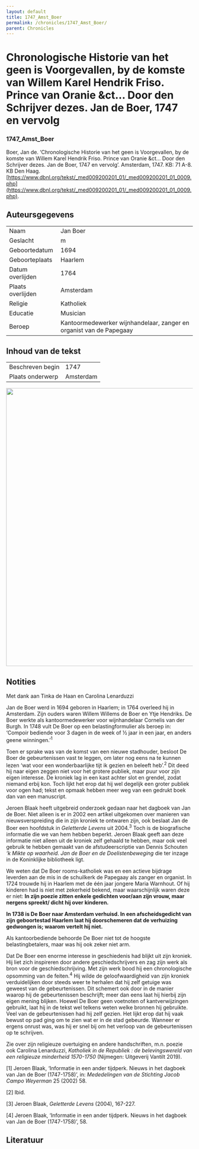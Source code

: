 ```yaml
---
layout: default
title: 1747_Amst_Boer
permalink: /chronicles/1747_Amst_Boer/
parent: Chronicles
--- 
```



# Chronologische Historie van het geen is Voorgevallen, by de komste van Willem Karel Hendrik Friso. Prince van Oranie &ct… Door den Schrijver dezes. Jan de Boer, 1747 en vervolg 

### 1747_Amst_Boer 

Boer, Jan de. ‘Chronologische Historie van het geen is Voorgevallen, by de komste van Willem Karel Hendrik Friso. Prince van Oranie &ct… Door den Schrijver dezes. Jan de Boer, 1747 en vervolg’. Amsterdam, 1747. KB: 71 A-8. KB Den Haag. [https://www.dbnl.org/tekst/_med009200201_01/_med009200201_01_0009.php](https://www.dbnl.org/tekst/_med009200201_01/_med009200201_01_0009.php). 

## Auteursgegevens 

| | | 
| --------------- | --------------- | 
| Naam | Jan Boer | 
| Geslacht | m | 
| Geboortedatum | 1694 | 
| Geboorteplaats | Haarlem | 
| Datum overlijden | 1764 | 
| Plaats overlijden | Amsterdam | 
| Religie | Katholiek | 
| Educatie | Musician | 
| Beroep | Kantoormedewerker wijnhandelaar, zanger en organist van de Papegaay | 

## Inhoud van de tekst 

| | | 
| --------------- | --------------- | 
| Beschreven begin | 1747 | 
| Plaats onderwerp | Amsterdam | 

[<img src="..\..\barplots_chronicles\1747_Amst_Boer.jpg" width="750"/>](..\..\barplots_chronicles\1747_Amst_Boer.jpg) 

## Notities 

 Met dank aan Tinka de Haan en Carolina Lenarduzzi

Jan de Boer werd in 1694 geboren in Haarlem; in 1764 overleed hij in
Amsterdam. Zijn ouders waren Willem Willems de Boer en Ytje Hendriks. De Boer
werkte als kantoormedewerker voor wijnhandelaar Cornelis van der Burgh. In
1748 vult De Boer op een belastingformulier als beroep in: ‘Compoir bediende
voor 3 dagen in de week of ½ jaar in een jaar, en anders geene
winningen.’<sup>1</sup>

Toen er sprake was van de komst van een nieuwe stadhouder, besloot De Boer de
gebeurtenissen vast te leggen, om later nog eens na te kunnen lezen ‘wat voor
een wonderbaarlijke tijt ik gezien en beleeft heb’.<sup>2</sup> Dit deed hij
naar eigen zeggen niet voor het grotere publiek, maar puur voor zijn eigen
interesse. De kroniek lag in een kast achter slot en grendel, zodat niemand
erbij kon. Toch lijkt het erop dat hij wel degelijk een groter publiek voor
ogen had; tekst en opmaak hebben meer weg van een gedrukt boek dan van een
manuscript.

 Jeroen Blaak heeft uitgebreid onderzoek gedaan naar het dagboek van Jan de
Boer. Niet alleen is er in 2002 een artikel uitgekomen over manieren van
nieuwsverspreiding die in zijn kroniek te ontwaren zijn, ook beslaat Jan de
Boer een hoofdstuk in _Geletterde Levens_ uit 2004.<sup>3</sup> Toch is de
biografische informatie die we van hem hebben beperkt. Jeroen Blaak geeft aan
deze informatie niet alleen uit de kroniek zelf gehaald te hebben, maar ook
veel gebruik te hebben gemaakt van de afstudeerscriptie van Dennis Schouten
_‘k Mikte op waarheid. Jan de Boer en de Doelistenbeweging_ die ter inzage in
de Koninklijke bibliotheek ligt.

We weten dat De Boer rooms-katholiek was en een actieve bijdrage leverden aan
de mis in de schuilkerk de Papegaay als zanger en organist. In 1724 trouwde
hij in Haarlem met de één jaar jongere Maria Warnhout. Of hij kinderen had is
niet met zekerheid bekend, maar waarschijnlijk waren deze er niet: **In zijn
poezie zitten enkele gedichten voor/aan zijn vrouw, maar nergens spreekt/
dicht hij over kinderen.**

**In 1738 is De Boer naar Amsterdam verhuisd. In een afscheidsgedicht van zijn
geboortestad Haarlem laat hij doorschemeren dat de verhuizing gedwongen is;
waarom vertelt hij niet.**

Als kantoorbediende behoorde De Boer niet tot de hoogste belastingbetalers,
maar was hij ook zeker niet arm.

Dat De Boer een enorme interesse in geschiedenis had blijkt uit zijn kroniek.
Hij liet zich inspireren door andere geschiedschrijvers en zag zijn werk als
bron voor de geschiedschrijving. Met zijn werk bood hij een chronologische
opsomming van de feiten.<sup>4</sup> Hij wilde de geloofwaardigheid van zijn
kroniek verduidelijken door steeds weer te herhalen dat hij zelf getuige was
geweest van de gebeurtenissen. Dit schemert ook door in de manier waarop hij
de gebeurtenissen beschrijft; meer dan eens laat hij hierbij zijn eigen mening
blijken. Hoewel De Boer geen voetnoten of kantverwijzingen gebruikt, laat hij
in de tekst wel telkens weten welke bronnen hij gebruikte. Veel van de
gebeurtenissen had hij zelf gezien. Het lijkt erop dat hij vaak bewust op pad
ging om te zien wat er in de stad gebeurde. Wanneer er ergens onrust was, was
hij er snel bij om het verloop van de gebeurtenissen op te schrijven.

Zie over zijn religieuze overtuiging en andere handschriften, m.n. poezie ook
Carolina Lenarduzzi, _Katholiek in de Republiek : de belevingswereld van een
religieuze minderheid 1570-1750_ (Nijmegen: Uitgeverij Vantilt 2019).



[1] Jeroen Blaak, ‘Informatie in een ander tijdperk. Nieuws in het dagboek van
Jan de Boer (1747-1758)’, in: _Mededelingen van de Stichting Jacob Campo
Weyerman_ 25 (2002) 58.

[2] Ibid.

[3] Jeroen Blaak, _Geletterde Levens_ (2004), 167-227.

[4] Jeroen Blaak, ‘Informatie in een ander tijdperk. Nieuws in het dagboek van
Jan de Boer (1747-1758)’, 58.



## Literatuur 


